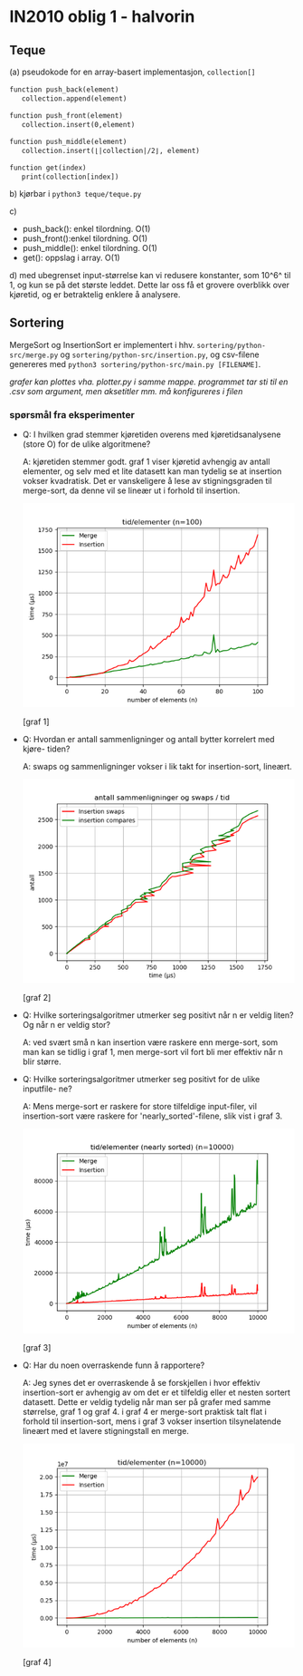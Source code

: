 # IN2010 oblig 1 - halvorin

## Teque

(a)
pseudokode for en array-basert implementasjon, `collection[]`

```
function push_back(element)
   collection.append(element)

```

```
function push_front(element)
   collection.insert(0,element)

```

```
function push_middle(element)
   collection.insert(⌊|collection|/2⌋, element)

```

```
function get(index)
   print(collection[index])
```

b)
kjørbar i `python3 teque/teque.py`

c)

- push_back(): enkel tilordning. O(1)
- push_front():enkel tilordning. O(1)
- push_middle(): enkel tilordning. O(1)
- get(): oppslag i array. O(1)

d) med ubegrenset input-størrelse kan vi redusere konstanter, som 10^6^ til 1, og kun se på det største leddet. Dette lar oss få et grovere overblikk over kjøretid, og er betraktelig enklere å analysere.

## Sortering

MergeSort og InsertionSort er implementert i hhv. `sortering/python-src/merge.py` og `sortering/python-src/insertion.py`, og csv-filene genereres med `python3 sortering/python-src/main.py [FILENAME]`.

_grafer kan plottes vha. plotter.py i samme mappe. programmet tar sti til en .csv som argument, men aksetitler mm. må konfigureres i filen_

### spørsmål fra eksperimenter

- Q: I hvilken grad stemmer kjøretiden overens med kjøretidsanalysene (store
  O) for de ulike algoritmene?

  A: kjøretiden stemmer godt. graf 1 viser kjøretid avhengig av antall elementer, og selv med et lite datasett kan man tydelig se at insertion vokser kvadratisk. Det er vanskeligere å lese av stigningsgraden til merge-sort, da denne vil se lineær ut i forhold til insertion.

  ![graph of time/n for insertion- and merge-sort](sortering/output_graphs/tid_n_100.png "tid/elementer for merge- og insertion-sort")

  [graf 1]

- Q: Hvordan er antall sammenligninger og antall bytter korrelert med kjøre-
  tiden?

  A: swaps og sammenligninger vokser i lik takt for insertion-sort, lineært.

  ![graph of swaps and compares over time](sortering/output_graphs/swap_compare_time_insertion.png "graf 2")

  [graf 2]

- Q: Hvilke sorteringsalgoritmer utmerker seg positivt når n er veldig liten?
  Og når n er veldig stor?

  A: ved svært små n kan insertion være raskere enn merge-sort, som man kan se tidlig i graf 1, men merge-sort vil fort bli mer effektiv når n blir større.

- Q: Hvilke sorteringsalgoritmer utmerker seg positivt for de ulike inputfile-
  ne?

  A: Mens merge-sort er raskere for store tilfeldige input-filer, vil insertion-sort være raskere for 'nearly_sorted'-filene, slik vist i graf 3.

  ![graph of time / n for merge and insertion sort, nearly sorted input.](sortering/output_graphs/tid_n_10000_NS.png "graf 3")

  [graf 3]

- Q: Har du noen overraskende funn å rapportere?

  A: Jeg synes det er overraskende å se forskjellen i hvor effektiv insertion-sort er avhengig av om det er et tilfeldig eller et nesten sortert datasett. Dette er veldig tydelig når man ser på grafer med samme størrelse, graf 1 og graf 4. i graf 4 er merge-sort praktisk talt flat i forhold til insertion-sort, mens i graf 3 vokser insertion tilsynelatende lineært med et lavere stigningstall en merge.

  ![graph of time / n for menge and insertion sort, large dataset.](sortering/output_graphs/tid_n_10000.png "graf 4")

  [graf 4]
